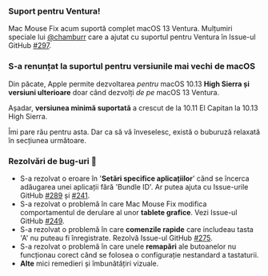 ### Suport pentru Ventura!
Mac Mouse Fix acum suportă complet macOS 13 Ventura.
Mulțumiri speciale lui [@chamburr](https://github.com/chamburr) care a ajutat cu suportul pentru Ventura în Issue-ul GitHub [#297](https://github.com/noah-nuebling/mac-mouse-fix/issues/297).

### S-a renunțat la suportul pentru versiunile mai vechi de macOS

Din păcate, Apple permite dezvoltarea _pentru_ macOS 10.13 **High Sierra și versiuni ulterioare** doar când dezvolți _de pe_ macOS 13 Ventura.

Așadar, **versiunea minimă suportată** a crescut de la 10.11 El Capitan la 10.13 High Sierra.

Îmi pare rău pentru asta. Dar ca să vă înveselesc, există o buburuză relaxată în secțiunea următoare.

### Rezolvări de bug-uri 🐞
- S-a rezolvat o eroare în '**Setări specifice aplicațiilor**' când se încerca adăugarea unei aplicații fără 'Bundle ID'. Ar putea ajuta cu Issue-urile GitHub [#289](https://github.com/noah-nuebling/mac-mouse-fix/issues/289) și [#241](https://github.com/noah-nuebling/mac-mouse-fix/issues/241).
- S-a rezolvat o problemă în care Mac Mouse Fix modifica comportamentul de derulare al unor **tablete grafice**. Vezi Issue-ul GitHub [#249](https://github.com/noah-nuebling/mac-mouse-fix/issues/249).
- S-a rezolvat o problemă în care **comenzile rapide** care includeau tasta 'A' nu puteau fi înregistrate. Rezolvă Issue-ul GitHub [#275](https://github.com/noah-nuebling/mac-mouse-fix/issues/275).
- S-a rezolvat o problemă în care unele **remapări** ale butoanelor nu funcționau corect când se folosea o configurație nestandard a tastaturii.
- **Alte** mici remedieri și îmbunătățiri vizuale.